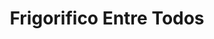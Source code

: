 ---
title: "Frigorifico Entre Todos"
url: /ciudad-autonoma-de-buenos-aires/frigorifico-entre-todos-avenida-directorio/
shop: Metzgerei
---